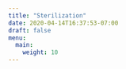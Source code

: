 ```yaml
---
title: "Sterilization"
date: 2020-04-14T16:37:53-07:00
draft: false
menu:
  main:
    weight: 10
---
```

